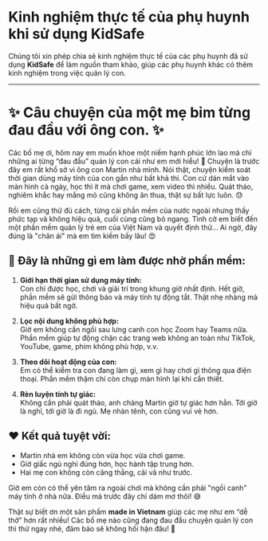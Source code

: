 # Kinh nghiệm thực tế của phụ huynh khi sử dụng KidSafe

Chúng tôi xin phép chia sẻ kinh nghiệm thực tế của các phụ huynh đã sử dụng **KidSafe** để làm nguồn tham khảo, giúp các phụ huynh khác có thêm kinh nghiệm trong việc quản lý con.

---

# ✨ Câu chuyện của một mẹ bỉm từng đau đầu với ông con. ✨

Các bố mẹ ơi, hôm nay em muốn khoe một niềm hạnh phúc lớn lao mà chỉ những ai từng “đau đầu” quản lý con cái như em mới hiểu! 🙈 Chuyện là trước đây em rất khổ sở vì ông con Martin nhà mình. Nói thật, chuyện kiểm soát thời gian dùng máy tính của con gần như bất khả thi. Con cứ dán mắt vào màn hình cả ngày, học thì ít mà chơi game, xem video thì nhiều. Quát tháo, nghiêm khắc hay mắng mỏ cũng không ăn thua, thật sự bất lực luôn. 😓

Rồi em cũng thử đủ cách, từng cài phần mềm của nước ngoài nhưng thấy phức tạp và không hiệu quả, cuối cùng cũng bỏ ngang. Tình cờ em biết đến một phần mềm quản lý trẻ em của Việt Nam và quyết định thử... Ai ngờ, đây đúng là "chân ái" mà em tìm kiếm bấy lâu! 😍

## 📌 Đây là những gì em làm được nhờ phần mềm:

1. **Giới hạn thời gian sử dụng máy tính:**  
   Con chỉ được học, chơi và giải trí trong khung giờ nhất định. Hết giờ, phần mềm sẽ gửi thông báo và máy tính tự động tắt. Thật nhẹ nhàng mà hiệu quả bất ngờ.

2. **Lọc nội dung không phù hợp:**  
   Giờ em không cần ngồi sau lưng canh con học Zoom hay Teams nữa. Phần mềm giúp tự động chặn các trang web không an toàn như TikTok, YouTube, game, phim không phù hợp, v.v.

3. **Theo dõi hoạt động của con:**  
   Em có thể kiểm tra con đang làm gì, xem gì hay chơi gì thông qua điện thoại. Phần mềm thậm chí còn chụp màn hình lại khi cần thiết.

4. **Rèn luyện tính tự giác:**  
   Không cần phải quát tháo, anh chàng Martin giờ tự giác hơn hẳn. Tới giờ là nghỉ, tới giờ là đi ngủ. Mẹ nhàn tênh, con cũng vui vẻ hơn.

## ❤️ Kết quả tuyệt vời:

-   Martin nhà em không còn vừa học vừa chơi game.
-   Giờ giấc ngủ nghỉ đúng hơn, học hành tập trung hơn.
-   Hai mẹ con không còn căng thẳng, cãi vã như trước.

Giờ em còn có thể yên tâm ra ngoài chơi mà không cần phải "ngồi canh" máy tính ở nhà nữa. Điều mà trước đây chỉ dám mơ thôi! 😅

Thật sự biết ơn một sản phẩm **made in Vietnam** giúp các mẹ như em “dễ thở” hơn rất nhiều! Các bố mẹ nào cũng đang đau đầu chuyện quản lý con thì thử ngay nhé, đảm bảo sẽ không hối hận đâu! 🤩
